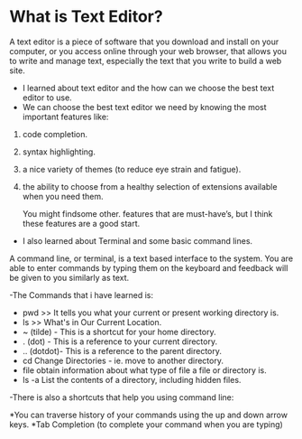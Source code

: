 # What is Text Editor?

A text editor is a piece of software that you download and install on
your computer, or you access online through your web browser, that
allows you to write and manage text, especially the text that you write
to build a web site.

- I learned about text editor and the how can we choose the best text editor to use.
- We can choose the best text editor we need by knowing the most important features like:

1. code completion. 
2. syntax highlighting.
3. a nice variety of themes (to reduce eye strain and fatigue).
4. the ability to choose from a healthy selection of extensions available when you need them.

   You might findsome other. features that are must-have’s, but I think these features are a good start.
    
- I also learned about Terminal and some basic command lines.

A command line, or terminal, is a text based interface to the system.
You are able to enter commands by typing them on the keyboard and feedback will be given to you similarly as text.

-The Commands that i have learned is:

* pwd >> It tells you what your current or present working directory is.
* ls >> What's in Our Current Location.
* ~ (tilde) - This is a shortcut for your home directory.
* . (dot) - This is a reference to your current directory.
* .. (dotdot)- This is a reference to the parent directory.
* cd Change Directories - ie. move to another directory.
* file obtain information about what type of file a file or directory is.
* ls -a List the contents of a directory, including hidden files.

-There is also a shortcuts that help you using command line:

*You can traverse history of your commands using the up and down arrow keys.
*Tab Completion (to complete your command when you are typing)
